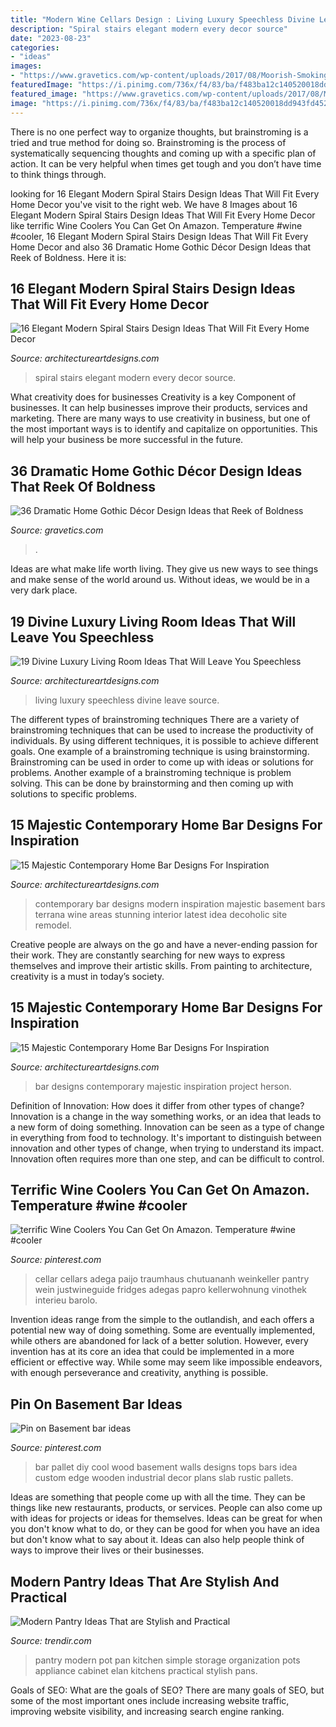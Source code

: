 ```yaml
---
title: "Modern Wine Cellars Design : Living Luxury Speechless Divine Leave Source"
description: "Spiral stairs elegant modern every decor source"
date: "2023-08-23"
categories:
- "ideas"
images:
- "https://www.gravetics.com/wp-content/uploads/2017/08/Moorish-Smoking-Room-The-Worsham-Rockefeller-House..jpg"
featuredImage: "https://i.pinimg.com/736x/f4/83/ba/f483ba12c140520018dd943fd4528a4f.jpg"
featured_image: "https://www.gravetics.com/wp-content/uploads/2017/08/Moorish-Smoking-Room-The-Worsham-Rockefeller-House..jpg"
image: "https://i.pinimg.com/736x/f4/83/ba/f483ba12c140520018dd943fd4528a4f.jpg"
---
```



There is no one perfect way to organize thoughts, but brainstroming is a tried and true method for doing so. Brainstroming is the process of systematically sequencing thoughts and coming up with a specific plan of action. It can be very helpful when times get tough and you don’t have time to think things through.

	

		
looking for 16 Elegant Modern Spiral Stairs Design Ideas That Will Fit Every Home Decor you've visit to the right web. We have 8 Images about 16 Elegant Modern Spiral Stairs Design Ideas That Will Fit Every Home Decor like terrific Wine Coolers You Can Get On Amazon. Temperature #wine #cooler, 16 Elegant Modern Spiral Stairs Design Ideas That Will Fit Every Home Decor and also 36 Dramatic Home Gothic Décor Design Ideas that Reek of Boldness. Here it is:
		
    
## 16 Elegant Modern Spiral Stairs Design Ideas That Will Fit Every Home Decor

<img loading=lazy src="https://www.architectureartdesigns.com/wp-content/uploads/2015/01/114-630x425.jpg" onerror="this.onerror=null;this.src='https://tse2.mm.bing.net/th?id=OIP.eypbCbp5otU6u4ACnwDinwHaE_&amp;pid=15.1';" alt="16 Elegant Modern Spiral Stairs Design Ideas That Will Fit Every Home Decor">

_Source: architectureartdesigns.com_

>spiral stairs elegant modern every decor source. 

	

What creativity does for businesses
Creativity is a key Component of businesses. It can help businesses improve their products, services and marketing. There are many ways to use creativity in business, but one of the most important ways is to identify and capitalize on opportunities. This will help your business be more successful in the future.

    
## 36 Dramatic Home Gothic Décor Design Ideas That Reek Of Boldness

<img loading=lazy src="https://www.gravetics.com/wp-content/uploads/2017/08/Moorish-Smoking-Room-The-Worsham-Rockefeller-House..jpg" onerror="this.onerror=null;this.src='https://tse2.mm.bing.net/th?id=OIP.TWURVUeRfVL1EYsaHFzdSAHaJg&amp;pid=15.1';" alt="36 Dramatic Home Gothic Décor Design Ideas that Reek of Boldness">

_Source: gravetics.com_

>. 

	

Ideas are what make life worth living. They give us new ways to see things and make sense of the world around us. Without ideas, we would be in a very dark place.

    
## 19 Divine Luxury Living Room Ideas That Will Leave You Speechless

<img loading=lazy src="https://www.architectureartdesigns.com/wp-content/uploads/2016/10/1-61-630x465.jpg" onerror="this.onerror=null;this.src='https://tse2.mm.bing.net/th?id=OIP.nbj3r74ZXsiCZPzhTLOergHaFd&amp;pid=15.1';" alt="19 Divine Luxury Living Room Ideas That Will Leave You Speechless">

_Source: architectureartdesigns.com_

>living luxury speechless divine leave source. 

	

The different types of brainstroming techniques
There are a variety of brainstroming techniques that can be used to increase the productivity of individuals. By using different techniques, it is possible to achieve different goals. One example of a brainstroming technique is using brainstorming. Brainstroming can be used in order to come up with ideas or solutions for problems. Another example of a brainstroming technique is problem solving. This can be done by brainstorming and then coming up with solutions to specific problems.

    
## 15 Majestic Contemporary Home Bar Designs For Inspiration

<img loading=lazy src="https://www.architectureartdesigns.com/wp-content/uploads/2014/11/15-Majestic-Contemporary-Home-Bar-Designs-For-Inspiration-8-630x945.jpg" onerror="this.onerror=null;this.src='https://tse4.mm.bing.net/th?id=OIP.eIlOqP6WRx523zQn1ZEx9wHaLH&amp;pid=15.1';" alt="15 Majestic Contemporary Home Bar Designs For Inspiration">

_Source: architectureartdesigns.com_

>contemporary bar designs modern inspiration majestic basement bars terrana wine areas stunning interior latest idea decoholic site remodel. 

	

Creative people are always on the go and have a never-ending passion for their work. They are constantly searching for new ways to express themselves and improve their artistic skills. From painting to architecture, creativity is a must in today’s society.

    
## 15 Majestic Contemporary Home Bar Designs For Inspiration

<img loading=lazy src="https://www.architectureartdesigns.com/wp-content/uploads/2014/11/15-Majestic-Contemporary-Home-Bar-Designs-For-Inspiration-9-630x420.jpg" onerror="this.onerror=null;this.src='https://tse4.mm.bing.net/th?id=OIP.ywfcVSgoRSP7zWrb6iQnKAHaE8&amp;pid=15.1';" alt="15 Majestic Contemporary Home Bar Designs For Inspiration">

_Source: architectureartdesigns.com_

>bar designs contemporary majestic inspiration project herson. 

	

Definition of Innovation: How does it differ from other types of change?
Innovation is a change in the way something works, or an idea that leads to a new form of doing something. Innovation can be seen as a type of change in everything from food to technology. It's important to distinguish between innovation and other types of change, when trying to understand its impact. Innovation often requires more than one step, and can be difficult to control.

    
## Terrific Wine Coolers You Can Get On Amazon. Temperature #wine #cooler

<img loading=lazy src="https://i.pinimg.com/736x/90/03/6a/90036aa3235c2dab64ab9fb894efe760.jpg" onerror="this.onerror=null;this.src='https://tse1.mm.bing.net/th?id=OIP.gCZG18aH8xm5eByqjzZYvAHaKX&amp;pid=15.1';" alt="terrific Wine Coolers You Can Get On Amazon. Temperature #wine #cooler">

_Source: pinterest.com_

>cellar cellars adega paijo traumhaus chutuananh weinkeller pantry wein justwineguide fridges adegas papro kellerwohnung vinothek interieu barolo. 

	

Invention ideas range from the simple to the outlandish, and each offers a potential new way of doing something. Some are eventually implemented, while others are abandoned for lack of a better solution. However, every invention has at its core an idea that could be implemented in a more efficient or effective way. While some may seem like impossible endeavors, with enough perseverance and creativity, anything is possible.

    
## Pin On Basement Bar Ideas

<img loading=lazy src="https://i.pinimg.com/736x/f4/83/ba/f483ba12c140520018dd943fd4528a4f.jpg" onerror="this.onerror=null;this.src='https://tse2.mm.bing.net/th?id=OIP.x5Mtz3LF4xuiQ-CaBJM6WwHaJ3&amp;pid=15.1';" alt="Pin on Basement bar ideas">

_Source: pinterest.com_

>bar pallet diy cool wood basement walls designs tops bars idea custom edge wooden industrial decor plans slab rustic pallets. 

	

Ideas are something that people come up with all the time. They can be things like new restaurants, products, or services. People can also come up with ideas for projects or ideas for themselves. Ideas can be great for when you don't know what to do, or they can be good for when you have an idea but don't know what to say about it. Ideas can also help people think of ways to improve their lives or their businesses.

    
## Modern Pantry Ideas That Are Stylish And Practical

<img loading=lazy src="http://cdn.trendir.com/wp-content/uploads/2016/10/Pot-and-pan-pantry.jpg" onerror="this.onerror=null;this.src='https://tse2.mm.bing.net/th?id=OIP.kuJTnJ9HLn2_1jfiEz7K0QHaLG&amp;pid=15.1';" alt="Modern Pantry Ideas That are Stylish and Practical">

_Source: trendir.com_

>pantry modern pot pan kitchen simple storage organization pots appliance cabinet elan kitchens practical stylish pans. 

	

Goals of SEO: What are the goals of SEO?
There are many goals of SEO, but some of the most important ones include increasing website traffic, improving website visibility, and increasing search engine ranking.

